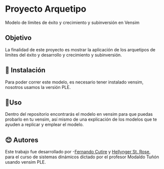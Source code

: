 # Proyecto Arquetipo

Modelo de límites de éxito y crecimiento y subinversión en Vensim

## Objetivo
La finalidad de este proyecto es mostrar la aplicación de los arquetipos de límites del éxito y desarrollo y crecimiento y subinversión.

## 🔨 Instalación
Para poder correr este modelo, es necesario tener instalado vensim, nosotros usamos la versión PLE.	

## 👀Uso
Dentro del repositorio encontrarás el modelo en vensim para que puedas probarlo en tu vensim, así mismo de una explicación de los modelos que te ayuden a replicar y emplear el modelo. 



## 😊 Autores
Este trabajo fue desarrollado por -[Fernando Cutire](https://github.com/FernandoCutire) y [Hellynger St. Rose](https://github.com/Hellynger), para el curso de sistemas dinámicos dictado por el profesor Modaldo Tuñón usando vensim PLE.

